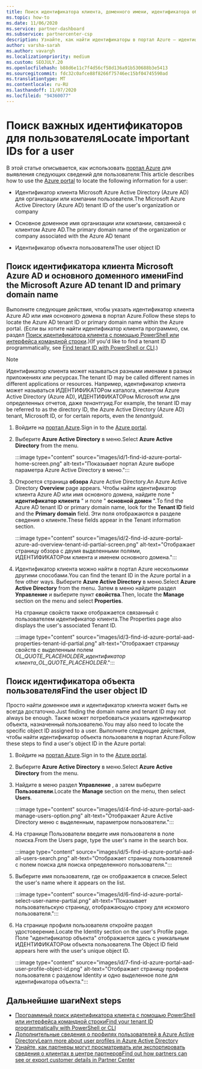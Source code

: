 ```yaml
---
title: Поиск идентификатора клиента, доменного имени, идентификатора объекта пользователя
ms.topic: how-to
ms.date: 11/06/2020
ms.service: partner-dashboard
ms.subservice: partnercenter-csp
description: Узнайте, как найти идентификаторы в портал Azure — идентификатор клиента Azure AD в Организации, доменное имя или идентификатор конкретного объекта пользователя. Для некоторых задач требуются эти сведения.
author: varsha-sarah
ms.author: vavargh
ms.localizationpriority: medium
ms.custom: SEOJULY.20
ms.openlocfilehash: b88d6e11c7f4d56cf58d136a91b530688b3e5413
ms.sourcegitcommit: fdc32c0afce88f8266f75746ec15bf04745590ad
ms.translationtype: MT
ms.contentlocale: ru-RU
ms.lasthandoff: 11/07/2020
ms.locfileid: "94360077"
---
```

# <a name="locate-important-ids-for-a-user"></a><span data-ttu-id="8c824-104">Поиск важных идентификаторов для пользователя</span><span class="sxs-lookup"><span data-stu-id="8c824-104">Locate important IDs for a user</span></span>

<span data-ttu-id="8c824-105">В этой статье описывается, как использовать [портал Azure](https://portal.azure.com/) для выявления следующих сведений для пользователя:</span><span class="sxs-lookup"><span data-stu-id="8c824-105">This article describes how to use the [Azure portal](https://portal.azure.com/) to locate the following information for a user:</span></span>

- <span data-ttu-id="8c824-106">Идентификатор клиента Microsoft Azure Active Directory (Azure AD) для организации или компании пользователя.</span><span class="sxs-lookup"><span data-stu-id="8c824-106">The Microsoft Azure Active Directory (Azure AD) tenant ID of the user's organization or company</span></span>

- <span data-ttu-id="8c824-107">Основное доменное имя организации или компании, связанной с клиентом Azure AD.</span><span class="sxs-lookup"><span data-stu-id="8c824-107">The primary domain name of the organization or company associated with the Azure AD tenant</span></span>

- <span data-ttu-id="8c824-108">Идентификатор объекта пользователя</span><span class="sxs-lookup"><span data-stu-id="8c824-108">The user object ID</span></span>

## <a name="find-the-microsoft-azure-ad-tenant-id-and-primary-domain-name"></a><span data-ttu-id="8c824-109">Поиск идентификатора клиента Microsoft Azure AD и основного доменного имени</span><span class="sxs-lookup"><span data-stu-id="8c824-109">Find the Microsoft Azure AD tenant ID and primary domain name</span></span>

<span data-ttu-id="8c824-110">Выполните следующие действия, чтобы указать идентификатор клиента Azure AD или имя основного домена в портал Azure.</span><span class="sxs-lookup"><span data-stu-id="8c824-110">Follow these steps to locate the Azure AD tenant ID or primary domain name within the Azure portal.</span></span> <span data-ttu-id="8c824-111">(Если вы хотите найти идентификатор клиента программно, см. раздел [Поиск идентификатора клиента с помощью PowerShell или интерфейса командной строки](/azure/active-directory/fundamentals/active-directory-how-to-find-tenant.md#find-tenant-id-with-powershell).)</span><span class="sxs-lookup"><span data-stu-id="8c824-111">(If you'd like to find a tenant ID programmatically, see [Find tenant ID with PowerShell or CLI](/azure/active-directory/fundamentals/active-directory-how-to-find-tenant.md#find-tenant-id-with-powershell).)</span></span>

> [!NOTE]
> <span data-ttu-id="8c824-112">Идентификатор клиента может называться разными именами в разных приложениях или ресурсах.</span><span class="sxs-lookup"><span data-stu-id="8c824-112">The tenant ID may be called different names in different applications or resources.</span></span> <span data-ttu-id="8c824-113">Например, идентификатор клиента может называться ИДЕНТИФИКАТОРом каталога, клиентом Azure Active Directory (Azure AD), ИДЕНТИФИКАТОРом Microsoft или для определенных отчетов, даже *тенантгуид*.</span><span class="sxs-lookup"><span data-stu-id="8c824-113">For example, the tenant ID may be referred to as the directory ID, the Azure Active Directory (Azure AD) tenant, Microsoft ID, or for certain reports, even the *tenantguid*.</span></span>

1. <span data-ttu-id="8c824-114">Войдите на [портал Azure](https://portal.azure.com/).</span><span class="sxs-lookup"><span data-stu-id="8c824-114">Sign in to the [Azure portal](https://portal.azure.com/).</span></span>

2. <span data-ttu-id="8c824-115">Выберите **Azure Active Directory** в меню.</span><span class="sxs-lookup"><span data-stu-id="8c824-115">Select **Azure Active Directory** from the menu.</span></span>

   :::image type="content" source="images/id/1-find-id-azure-portal-home-screen.png" alt-text="Показывает портал Azure выборе параметра Azure Active Directory в меню.":::

3. <span data-ttu-id="8c824-117">Откроется страница **обзора** Azure Active Directory.</span><span class="sxs-lookup"><span data-stu-id="8c824-117">An Azure Active Directory **Overview** page appears.</span></span> <span data-ttu-id="8c824-118">Чтобы найти идентификатор клиента Azure AD или имя основного домена, найдите поле " **идентификатор клиента** " и поле " **основной домен** ".</span><span class="sxs-lookup"><span data-stu-id="8c824-118">To find the Azure AD tenant ID or primary domain name, look for the **Tenant ID** field and the **Primary domain** field.</span></span> <span data-ttu-id="8c824-119">Эти поля отображаются в разделе сведения о клиенте.</span><span class="sxs-lookup"><span data-stu-id="8c824-119">These fields appear in the Tenant information section.</span></span>

   :::image type="content" source="images/id/2-find-id-azure-portal-azure-ad-overview-tenant-id-partial-screen.png" alt-text="Отображает страницу обзора с двумя выделенными полями, ИДЕНТИФИКАТОРом клиента и именем основного домена.":::

4. <span data-ttu-id="8c824-121">Идентификатор клиента можно найти в портал Azure несколькими другими способами.</span><span class="sxs-lookup"><span data-stu-id="8c824-121">You can find the tenant ID in the Azure portal in a few other ways.</span></span> <span data-ttu-id="8c824-122">Выберите **Azure Active Directory** в меню.</span><span class="sxs-lookup"><span data-stu-id="8c824-122">Select **Azure Active Directory** from the menu.</span></span> <span data-ttu-id="8c824-123">Затем в меню найдите раздел **Управление** и выберите пункт **свойства**.</span><span class="sxs-lookup"><span data-stu-id="8c824-123">Then, locate the **Manage** section on the menu and select **Properties**.</span></span>

   <span data-ttu-id="8c824-124">На странице свойств также отображается связанный с пользователем идентификатор клиента.</span><span class="sxs-lookup"><span data-stu-id="8c824-124">The Properties page also displays the user's associated Tenant ID.</span></span>

   :::image type="content" source="images/id/3-find-id-azure-portal-aad-properties-tenant-id-partial.png" alt-text="Отображает страницу свойств с выделенным полем _OL_QUOTE_PLACEHOLDER_идентификатор клиента_OL_QUOTE_PLACEHOLDER_.":::

## <a name="find-the-user-object-id"></a><span data-ttu-id="8c824-126">Поиск идентификатора объекта пользователя</span><span class="sxs-lookup"><span data-stu-id="8c824-126">Find the user object ID</span></span>

<span data-ttu-id="8c824-127">Просто найти доменное имя и идентификатор клиента может быть не всегда достаточно.</span><span class="sxs-lookup"><span data-stu-id="8c824-127">Just finding the domain name and tenant ID may not always be enough.</span></span> <span data-ttu-id="8c824-128">Также может потребоваться указать идентификатор объекта, назначенный пользователю.</span><span class="sxs-lookup"><span data-stu-id="8c824-128">You may also need to locate the specific object ID assigned to a user.</span></span> <span data-ttu-id="8c824-129">Выполните следующие действия, чтобы найти идентификатор объекта пользователя в портал Azure:</span><span class="sxs-lookup"><span data-stu-id="8c824-129">Follow these steps to find a user's object ID in the Azure portal:</span></span>

1. <span data-ttu-id="8c824-130">Войдите на [портал Azure](https://portal.azure.com/).</span><span class="sxs-lookup"><span data-stu-id="8c824-130">Sign in to the [Azure portal](https://portal.azure.com/).</span></span>

2. <span data-ttu-id="8c824-131">Выберите **Azure Active Directory** в меню.</span><span class="sxs-lookup"><span data-stu-id="8c824-131">Select **Azure Active Directory** from the menu.</span></span>

3. <span data-ttu-id="8c824-132">Найдите в меню раздел **Управление** , а затем выберите **Пользователи**.</span><span class="sxs-lookup"><span data-stu-id="8c824-132">Locate the **Manage** section on the menu, then select **Users**.</span></span>

      :::image type="content" source="images/id/4-find-id-azure-portal-aad-manage-users-option.png" alt-text="Отображает Azure Active Directory меню с выделенным, параметром пользователи.":::

4. <span data-ttu-id="8c824-134">На странице Пользователи введите имя пользователя в поле поиска.</span><span class="sxs-lookup"><span data-stu-id="8c824-134">From the Users page, type the user's name in the search box.</span></span>

      :::image type="content" source="images/id/5-find-id-azure-portal-aad-all-users-search.png" alt-text="Отображает страницу пользователей с полем поиска для поиска определенного пользователя.":::

5. <span data-ttu-id="8c824-136">Выберите имя пользователя, где он отображается в списке.</span><span class="sxs-lookup"><span data-stu-id="8c824-136">Select the user's name where it appears on the list.</span></span>  

      :::image type="content" source="images/id/6-find-id-azure-portal-select-user-name-partial.png" alt-text="Показывает пользовательскую страницу, отображающую строку для искомого пользователя.":::

6. <span data-ttu-id="8c824-138">На странице профиля пользователя откройте раздел удостоверение.</span><span class="sxs-lookup"><span data-stu-id="8c824-138">Locate the Identity section on the user's Profile page.</span></span> <span data-ttu-id="8c824-139">Поле "идентификатор объекта" отображается здесь с уникальным ИДЕНТИФИКАТОРом объекта пользователя.</span><span class="sxs-lookup"><span data-stu-id="8c824-139">The Object ID field appears here with the user's unique object ID.</span></span>

      :::image type="content" source="images/id/7-find-id-azure-portal-aad-user-profile-object-id.png" alt-text="Отображает страницу профиля пользователя с разделом Identity и одно выделенное поле для идентификатора объекта.":::

## <a name="next-steps"></a><span data-ttu-id="8c824-141">Дальнейшие шаги</span><span class="sxs-lookup"><span data-stu-id="8c824-141">Next steps</span></span>

- [<span data-ttu-id="8c824-142">Программный поиск идентификатора клиента с помощью PowerShell или интерфейса командной строки</span><span class="sxs-lookup"><span data-stu-id="8c824-142">Find your tenant ID programmatically with PowerShell or CLI</span></span>](/azure/active-directory/fundamentals/active-directory-how-to-find-tenant)
- [<span data-ttu-id="8c824-143">Дополнительные сведения о профилях пользователей в Azure Active Directory</span><span class="sxs-lookup"><span data-stu-id="8c824-143">Learn more about user profiles in Azure Active Directory</span></span>](/azure/active-directory/fundamentals/active-directory-users-profile-azure-portal)
- [<span data-ttu-id="8c824-144">Узнайте, как партнеры могут просматривать или экспортировать сведения о клиентах в центре партнеров</span><span class="sxs-lookup"><span data-stu-id="8c824-144">Find out how partners can see or export customer details in Partner Center</span></span>](see-your-customer-list.md)
